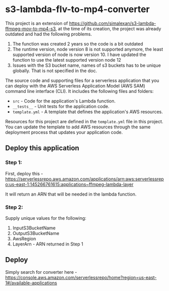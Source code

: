# s3-lambda-flv-to-mp4-converter

This project is an extension of https://github.com/simalexan/s3-lambda-ffmpeg-mov-to-mp4-s3, at the time of its creation, the project was already outdated and had the following problems.
1. The function was created 2 years so the code is a bit outdated
2. The runtime version, node version 8 is not supported anymore, the least supported version of node is now version 10. I have updated the function to use the latest supported version node 12
3. Issues with the S3 bucket name, names of s3 buckets has to be unique globally. That is not specified in the doc.

The source code and supporting files for a serverless application that you can deploy with the AWS Serverless Application Model (AWS SAM) command line interface (CLI). It includes the following files and folders:

- `src` - Code for the application's Lambda function.
- `__tests__` - Unit tests for the application code.
- `template.yml` - A template that defines the application's AWS resources.

Resources for this project are defined in the `template.yml` file in this project. You can update the template to add AWS resources through the same deployment process that updates your application code.

## Deploy this application
### Step 1:
First, deploy this - https://serverlessrepo.aws.amazon.com/applications/arn:aws:serverlessrepo:us-east-1:145266761615:applications~ffmpeg-lambda-layer

It will return an ARN that will be needed in the lambda function.

### Step 2:
Supply unique values for the following:
1. InputS3BucketName
2. OutputS3BucketName
3. AwsRegion
4. LayerArn - ARN returned in Step 1

## Deploy
Simply search for converter here - https://console.aws.amazon.com/serverlessrepo/home?region=us-east-1#/available-applications
